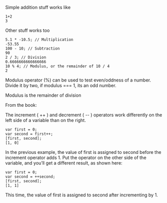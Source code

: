 Simple addition stuff works like 
```
1+2 
3
```

Other stuff works too 

```
5.1 * -10.5; // Multiplication
-53.55
100 - 10; // Subtraction
90
2 / 3; // Division
0.6666666666666666
10 % 4; // Modulus, or the remainder of 10 / 4
2
```

Modulus operator (%) can be used to test even/oddness of a number. Divide it by two, if modulus === 1, its an odd number.

Modulus is the remainder of division


From the book:

The increment ( ++ ) and decrement ( -- ) operators work differently on the left side of a variable than on the right.
```
var first = 0;
var second = first++;
[first, second];
[1, 0]
```

In the previous example, the value of first is assigned to second before
the increment operator adds 1. Put the operator on the other side of the
variable, and you’ll get a different result, as shown here:

```
var first = 0;
var second = ++second;
[first, second];
[1, 1]
```

This time, the value of first is assigned to second after incrementing by 1.


